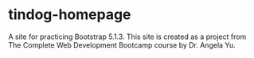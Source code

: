 # tindog-homepage
A site for practicing Bootstrap 5.1.3. This site is created as a project from The Complete Web Development Bootcamp course by Dr. Angela Yu.
